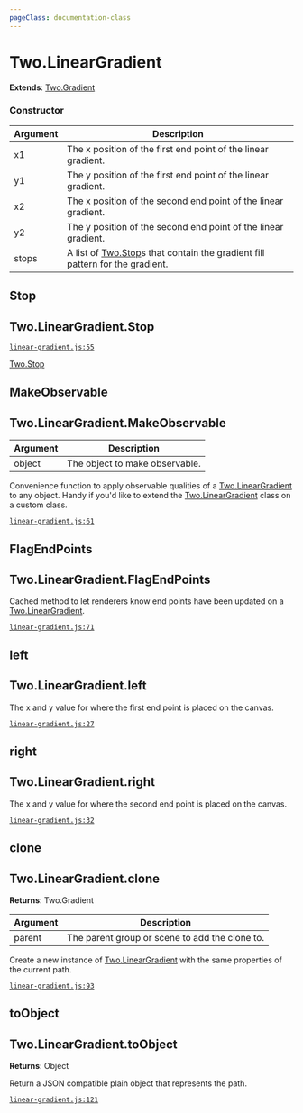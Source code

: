 ```yaml
---
pageClass: documentation-class
---
```


# Two.LinearGradient


<div class="extends">

__Extends__: [Two.Gradient](/documentation/effects/gradient/)

</div>





<div class="meta">
  <custom-button text="Source" type="source" href="https://github.com/jonobr1/two.js/blob/dev/C:\Users\pures\Jono\two-js\src\effects/linear-gradient.js" />
</div>



### Constructor


| Argument | Description |
| ---- | ----------- |
|  x1  | The x position of the first end point of the linear gradient. |
|  y1  | The y position of the first end point of the linear gradient. |
|  x2  | The x position of the second end point of the linear gradient. |
|  y2  | The y position of the second end point of the linear gradient. |
|  stops  | A list of [Two.Stop](/documentation/stop)s that contain the gradient fill pattern for the gradient. |



<div class="static member ">

## Stop

<h2 class="longname" aria-hidden="true"><span class="prefix">Two.LinearGradient.</span><span class="shortname">Stop</span></h2>

















<div class="meta">

  [`linear-gradient.js:55`](https://github.com/jonobr1/two.js/blob/dev/C:\Users\pures\Jono\two-js\src\effects/linear-gradient.js#L55)

</div>





<div class="see">

[Two.Stop](/documentation/stop)

</div>


</div>



<div class="static function ">

## MakeObservable

<h2 class="longname" aria-hidden="true"><span class="prefix">Two.LinearGradient.</span><span class="shortname">MakeObservable</span></h2>












<div class="params">

| Argument | Description |
| ---- | ----------- |
|  object  | The object to make observable. |
</div>




<div class="description">

Convenience function to apply observable qualities of a [Two.LinearGradient](/documentation/lineargradient) to any object. Handy if you'd like to extend the [Two.LinearGradient](/documentation/lineargradient) class on a custom class.

</div>



<div class="meta">

  [`linear-gradient.js:61`](https://github.com/jonobr1/two.js/blob/dev/C:\Users\pures\Jono\two-js\src\effects/linear-gradient.js#L61)

</div>






</div>



<div class="static function ">

## FlagEndPoints

<h2 class="longname" aria-hidden="true"><span class="prefix">Two.LinearGradient.</span><span class="shortname">FlagEndPoints</span></h2>















<div class="description">

Cached method to let renderers know end points have been updated on a [Two.LinearGradient](/documentation/lineargradient).

</div>



<div class="meta">

  [`linear-gradient.js:71`](https://github.com/jonobr1/two.js/blob/dev/C:\Users\pures\Jono\two-js\src\effects/linear-gradient.js#L71)

</div>






</div>



<div class="instance member ">

## left

<h2 class="longname" aria-hidden="true"><span class="prefix">Two.LinearGradient.</span><span class="shortname">left</span></h2>










<div class="properties">

The x and y value for where the first end point is placed on the canvas.

</div>








<div class="meta">

  [`linear-gradient.js:27`](https://github.com/jonobr1/two.js/blob/dev/C:\Users\pures\Jono\two-js\src\effects/linear-gradient.js#L27)

</div>






</div>



<div class="instance member ">

## right

<h2 class="longname" aria-hidden="true"><span class="prefix">Two.LinearGradient.</span><span class="shortname">right</span></h2>










<div class="properties">

The x and y value for where the second end point is placed on the canvas.

</div>








<div class="meta">

  [`linear-gradient.js:32`](https://github.com/jonobr1/two.js/blob/dev/C:\Users\pures\Jono\two-js\src\effects/linear-gradient.js#L32)

</div>






</div>



<div class="instance function ">

## clone

<h2 class="longname" aria-hidden="true"><span class="prefix">Two.LinearGradient.</span><span class="shortname">clone</span></h2>




<div class="returns">

__Returns__: Two.Gradient



</div>









<div class="params">

| Argument | Description |
| ---- | ----------- |
|  parent  | The parent group or scene to add the clone to. |
</div>




<div class="description">

Create a new instance of [Two.LinearGradient](/documentation/lineargradient) with the same properties of the current path.

</div>



<div class="meta">

  [`linear-gradient.js:93`](https://github.com/jonobr1/two.js/blob/dev/C:\Users\pures\Jono\two-js\src\effects/linear-gradient.js#L93)

</div>






</div>



<div class="instance function ">

## toObject

<h2 class="longname" aria-hidden="true"><span class="prefix">Two.LinearGradient.</span><span class="shortname">toObject</span></h2>




<div class="returns">

__Returns__: Object



</div>












<div class="description">

Return a JSON compatible plain object that represents the path.

</div>



<div class="meta">

  [`linear-gradient.js:121`](https://github.com/jonobr1/two.js/blob/dev/C:\Users\pures\Jono\two-js\src\effects/linear-gradient.js#L121)

</div>






</div>


